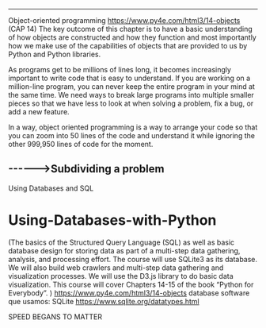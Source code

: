 
-----------------------------------------------------------------------------------------------------------------------------------------------------------------
Object-oriented programming  https://www.py4e.com/html3/14-objects   (CAP 14)
The key outcome of this chapter is to have a basic understanding of how objects are constructed and how they function and most importantly how we make use of the capabilities of objects that are provided to us by Python and Python libraries.

As programs get to be millions of lines long, it becomes increasingly important to write code that is easy to understand. If you are working on a million-line program, you can never keep the entire program in your mind at the same time. We need ways to break large programs into multiple smaller pieces so that we have less to look at when solving a problem, fix a bug, or add a new feature.

In a way, object oriented programming is a way to arrange your code so that you can zoom into 50 lines of the code and understand it while ignoring the other 999,950 lines of code for the moment.

------>Subdividing a problem
-----------------------------------------------------------------------------------------------------------------------------------------------------------------
Using Databases and SQL
# Using-Databases-with-Python

(The basics of the Structured Query Language (SQL) as well as basic database design for storing data as part of a multi-step data gathering, analysis, and processing effort.  The course will use SQLite3 as its database.  We will also build web crawlers and multi-step data gathering and visualization processes.  We will use the D3.js library to do basic data visualization.  This course will cover Chapters 14-15 of the book “Python for Everybody”. ) https://www.py4e.com/html3/14-objects
database software que usamos: SQLite https://www.sqlite.org/datatypes.html

SPEED BEGANS TO MATTER



